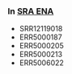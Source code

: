 ### In [SRA ENA][1]

- SRR12119018	
- ERR5000187	
- ERR5000205	
- ERR5000213	
- ERR5006022

[1]: https://www.ebi.ac.uk/ena/browser/home